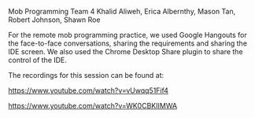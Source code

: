 Mob Programming Team 4
Khalid Aliweh, Erica Albernthy, Mason Tan, Robert Johnson, Shawn Roe

For the remote mob programming practice, we used Google Hangouts for the face-to-face conversations, sharing the requirements and sharing the IDE screen.  We also used the Chrome Desktop Share plugin to share the control of the IDE.

The recordings for this session can be found at:

https://www.youtube.com/watch?v=vUwqq51Fif4

https://www.youtube.com/watch?v=WK0CBKIIMWA
